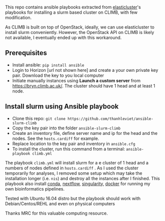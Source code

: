 This repo contains ansible playbooks extracted from [elasticluster](http://elasticluster.readthedocs.io/en/latest/playbooks.html)'s playbooks for installing a slurm based cluster on CLIMB, with few modification.

As CLIMB is built on top of OpenStack, ideally, we can use elasticluster to install slurm conveniently. However, the OpenStack API on CLIMB is likely not available, I eventually ended up with this workaround.

## Prerequisites
- Install ansible: `pip install ansible`
- Login to Horizon [url not shown here] and create a your own private key pair. Download the key to you local computer
- Initiate manually instances using **Launch a custom server** from https://bryn.climb.ac.uk/. The cluster should have 1 head and at least 1 node.

## Install slurm using Ansible playbook
- Clone this repo:
`git clone https://github.com/thanhleviet/ansible-slurm-climb`
- Copy the key pair into the folder `ansible-slurm-climb`
- Create an inventory file, define server name and ip for the head and the nodes. See the `hosts.cardiff` for example.
- Replace location to the key pair and inventory in `ansible.cfg`
- To install the cluster, run this command from a terminal: `ansible-playbook climb.yml`

The playbook `climb.yml` will install slurm for a e cluster of 1 head and a numbers of nodes defined in `hosts.cardiff` . As I used the cluster temporarily for analyses, I removed some setup which may take the installation longer (i.e. `nis`) and destroy all the instances after I finished. This playbook also install [conda](https://conda.io/miniconda.html), [nextflow](nextflow.io), [singularity](singularity.lbl.gov), [docker](docker.io) for running my own bioinformatics pipelines.

Tested with Ubuntu 16.04 distro but the playbook should work with Debian/Centos/REHL and even on physical computers

Thanks MRC for this valuable computing resource.

